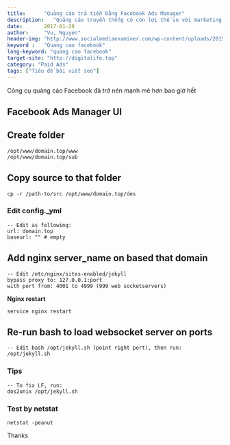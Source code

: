 ```yaml
---
title:      "Quảng cáo trả tiền bằng Facebook Ads Manager"
description:   "Quảng cáo truyền thống có còn lợi thế so với marketing online?"
date:       2017-01-20
author:     "Vu, Nguyen"
header-img: "http://www.socialmediaexaminer.com/wp-content/uploads/2015/06/lk-ads-manager-app-placeit.jpg"    
keyword :   "Quang cao facebook"                 
long-keyword: "quang cao facebook"        
target-site: "http://digitalife.top"    
category: "Paid Ads"
tags: ["Tiêu đề bài viết seo"]
---
```


<!-- BEGIN POST_EXCERPT: mo ta ngan ve noi dung bai viet -->
Công cụ quảng cáo Facebook đã trở nên mạnh mẽ hơn bao giờ hết
<!--more-->
<!-- END  POST_EXCERPT -->


## Facebook Ads Manager UI

## Create folder      

    /opt/www/domain.top/www
    /opt/www/domain.top/sub

## Copy source to that folder 

    cp -r /path-to/src /opt/www/domain.top/des 

### Edit config._yml 
    -- Edit as following: 
    url: domain.top
    baseurl: "" # empty

## Add nginx server_name on based that domain

    -- Edit /etc/nginx/sites-enabled/jekyll 
    bypass proxy to: 127.0.0.1:port
    with port from: 4001 to 4999 (999 web socketservers)

**Nginx restart**

    service nginx restart

## Re-run bash to load websocket server on ports

    -- Edit bash /opt/jekyll.sh (point right port), then run: 
    /opt/jekyll.sh

### Tips
    -- To fix LF, run: 
    dos2unix /opt/jekyll.sh 

### Test by netstat
    netstat -peanut

Thanks 


  
